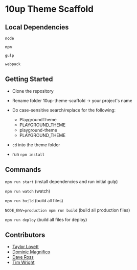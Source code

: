# 10up Theme Scaffold

## Local Dependencies

`node`

`npm`

`gulp`

`webpack`

## Getting Started

- Clone the repository
- Rename folder 10up-theme-scaffold -> your project's name
- Do case-sensitive search/replace for the following:

	- PlaygroundTheme
	- PLAYGROUND_THEME
	- playground-theme
	- PLAYGROUND_THEME

- `cd` into the theme folder
- run `npm install`

## Commands

`npm run start` (install dependencies and run initial gulp)

`npm run watch` (watch)

`npm run build` (build all files)

`NODE_ENV=production npm run build` (build all production files)

`npm run deploy` (build all files for deploy)

## Contributors

- [Taylor Lovett](http://github.com/tlovett1)
- [Dominic Magnifico](http://github.com/magnificode)
- [Dave Ross](http://github.com/daveross)
- [Tim Wright](http://github.com/timwright12)

